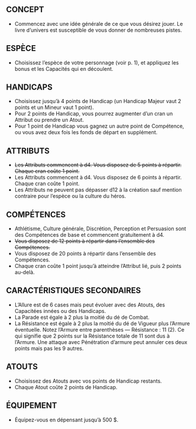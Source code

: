 ## CONCEPT

- Commencez avec une idée générale de ce que vous désirez jouer. Le livre d’univers est susceptible de vous donner de nombreuses pistes.
## ESPÈCE

- Choisissez l’espèce de votre personnage (voir p. 1), et appliquez les bonus et les Capacités qui en découlent.
## HANDICAPS

- Choisissez jusqu’à 4 points de Handicap (un Handicap Majeur vaut 2 points et un Mineur vaut 1 point).
- Pour 2 points de Handicap, vous pourrez augmenter d’un cran un Attribut ou prendre un Atout.
- Pour 1 point de Handicap vous gagnez un autre point de Compétence, ou vous avez deux fois les fonds de départ en supplément.
## ATTRIBUTS

- ~~Les Attributs commencent à d4. Vous disposez de 5 points à répartir. Chaque cran coûte 1 point.~~
- Les Attributs commencent à d4. Vous disposez de 6 points à répartir. Chaque cran coûte 1 point.
- Les Attributs ne peuvent pas dépasser d12 à la création sauf mention contraire pour l’espèce ou la culture du héros.
## COMPÉTENCES

- Athlétisme, Culture générale, Discrétion, Perception et Persuasion sont des Compétences de base et commencent gratuitement à d4.
- ~~Vous disposez de 12 points à répartir dans l’ensemble des Compétences.~~
- Vous disposez de 20 points à répartir dans l’ensemble des Compétences.
- Chaque cran coûte 1 point jusqu’à atteindre l’Attribut lié, puis 2 points au-delà.
## CARACTÉRISTIQUES SECONDAIRES

- L’Allure est de 6 cases mais peut évoluer avec des Atouts, des Capacitées innées ou des Handicaps.
- La Parade est égale à 2 plus la moitié du dé de Combat.
- La Résistance est égale à 2 plus la moitié du dé de Vigueur plus l’Armure éventuelle. Notez l’Armure entre parenthèses — Résistance : 11 (2). Ce qui signifie que 2 points sur la Résistance totale de 11 sont dus à l’Armure. Une attaque avec Pénétration d’armure peut annuler ces deux points mais pas les 9 autres.
## ATOUTS

- Choisissez des Atouts avec vos points de Handicap restants.
- Chaque Atout coûte 2 points de Handicap.
## ÉQUIPEMENT

- Équipez-vous en dépensant jusqu’à 500 $.
